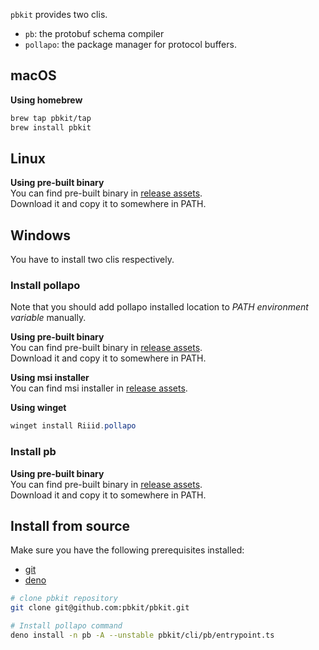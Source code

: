 `pbkit` provides two clis.
- `pb`: the protobuf schema compiler
- `pollapo`: the package manager for protocol buffers.

## macOS
**Using homebrew**
```bash
brew tap pbkit/tap
brew install pbkit
```

## Linux
**Using pre-built binary**  
You can find pre-built binary in [release assets](https://github.com/pbkit/pbkit/releases).  
Download it and copy it to somewhere in PATH.

## Windows
You have to install two clis respectively.
### Install pollapo
Note that you should add pollapo installed location to *PATH environment variable* manually.  

**Using pre-built binary**  
You can find pre-built binary in [release assets](https://github.com/pbkit/pbkit/releases).  
Download it and copy it to somewhere in PATH.

**Using msi installer**  
You can find msi installer in [release assets](https://github.com/pbkit/pbkit/releases).

**Using winget**
```powershell
winget install Riiid.pollapo
```

### Install pb
**Using pre-built binary**  
You can find pre-built binary in [release assets](https://github.com/pbkit/pbkit/releases).  
Download it and copy it to somewhere in PATH.

## Install from source
Make sure you have the following prerequisites installed:
* [git](https://git-scm.com/)
* [deno](https://deno.land/)

```bash
# clone pbkit repository
git clone git@github.com:pbkit/pbkit.git

# Install pollapo command
deno install -n pb -A --unstable pbkit/cli/pb/entrypoint.ts
```